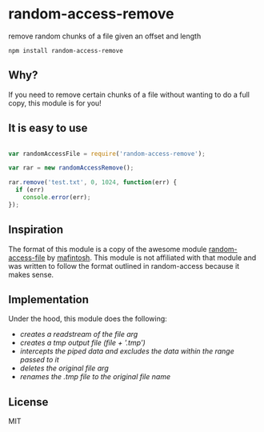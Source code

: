 # random-access-remove

remove random chunks of a file given an offset and length

	npm install random-access-remove

## Why?

If you need to remove certain chunks of a file without wanting to do a full copy, this module is for you!

## It is easy to use

``` js

var randomAccessFile = require('random-access-remove');

var rar = new randomAccessRemove();

rar.remove('test.txt', 0, 1024, function(err) {
  if (err)
    console.error(err);
});

```
## Inspiration

The format of this module is a copy of the awesome module [random-access-file](https://github.com/mafintosh/random-access-file) by [mafintosh](https://github.com/mafintosh).  This module is not affiliated with that module and was written to follow the format outlined in random-access because it makes sense.

## Implementation

Under the hood, this module does the following:
- *creates a readstream of the file arg*
- *creates a tmp output file (file + '.tmp')*
- *intercepts the piped data and excludes the data within the range passed to it*
- *deletes the original file arg*
- *renames the .tmp file to the original file name*

## License

MIT
